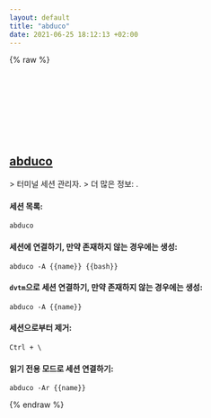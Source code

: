 ```yaml
---
layout: default
title: "abduco"
date: 2021-06-25 18:12:13 +02:00
---
```

{% raw %}
<h2 id="abduco">
  <a href="/ko/common/abduco.html">abduco</a> <a href="#abduco"><svg class="icon">
    <use href="/assets/images/unicode_sprite.svg#link" />
  </svg></a>
</h2>
> 터미널 세션 관리자.
> 더 많은 정보: <http://www.brain-dump.org/projects/abduco/>.

#### 세션 목록:
```shell
abduco
```
#### 세션에 연결하기, 만약 존재하지 않는 경우에는 생성:
```shell
abduco -A {{name}} {{bash}}
```
#### `dvtm`으로 세션 연결하기, 만약 존재하지 않는 경우에는 생성:
```shell
abduco -A {{name}}
```
#### 세션으로부터 제거:
```shell
Ctrl + \
```
#### 읽기 전용 모드로 세션 연결하기:
```shell
abduco -Ar {{name}}
```
{% endraw %}